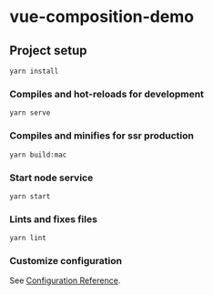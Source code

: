 # vue-composition-demo

## Project setup
```
yarn install
```

### Compiles and hot-reloads for development
```
yarn serve
```

### Compiles and minifies for ssr production
```
yarn build:mac
```

### Start node service
```
yarn start
```

### Lints and fixes files
```
yarn lint
```

### Customize configuration
See [Configuration Reference](https://cli.vuejs.org/config/).
